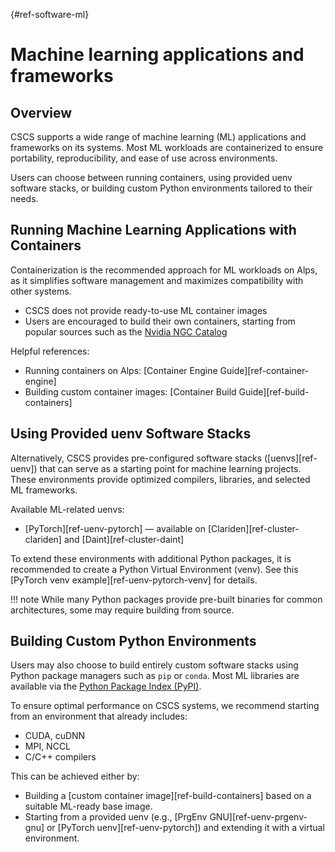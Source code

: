 [](){#ref-software-ml}
# Machine learning applications and frameworks

## Overview

CSCS supports a wide range of machine learning (ML) applications and frameworks
on its systems. Most ML workloads are containerized to ensure portability,
reproducibility, and ease of use across environments.

Users can choose between running containers, using provided uenv software
stacks, or building custom Python environments tailored to their needs.

## Running Machine Learning Applications with Containers

Containerization is the recommended approach for ML workloads on Alps, as it
simplifies software management and maximizes compatibility with other systems.

* CSCS does not provide ready-to-use ML container images
* Users are encouraged to build their own containers, starting from popular
  sources such as the [Nvidia NGC
  Catalog](https://catalog.ngc.nvidia.com/containers)

Helpful references:

* Running containers on Alps: [Container Engine Guide][ref-container-engine]
* Building custom container images: [Container Build
  Guide][ref-build-containers]

## Using Provided uenv Software Stacks

Alternatively, CSCS provides pre-configured software stacks ([uenvs][ref-uenv])
that can serve as a starting point for machine learning projects. These
environments provide optimized compilers, libraries, and selected ML
frameworks.

Available ML-related uenvs:

* [PyTorch][ref-uenv-pytorch] — available on [Clariden][ref-cluster-clariden]
  and [Daint][ref-cluster-daint]

To extend these environments with additional Python packages, it is recommended
to create a Python Virtual Environment (venv). See this [PyTorch venv
example][ref-uenv-pytorch-venv] for details.

!!! note
    While many Python packages provide pre-built binaries for common
    architectures, some may require building from source.

## Building Custom Python Environments

Users may also choose to build entirely custom software stacks using Python
package managers such as `pip` or `conda`. Most ML libraries are available via
the [Python Package Index (PyPI)](https://pypi.org/).

To ensure optimal performance on CSCS systems, we recommend starting from an
environment that already includes:

* CUDA, cuDNN
* MPI, NCCL
* C/C++ compilers

This can be achieved either by:

* Building a [custom container image][ref-build-containers] based on a suitable
  ML-ready base image.
* Starting from a provided uenv (e.g., [PrgEnv GNU][ref-uenv-prgenv-gnu] or
  [PyTorch uenv][ref-uenv-pytorch]) and extending it with a virtual
  environment.

